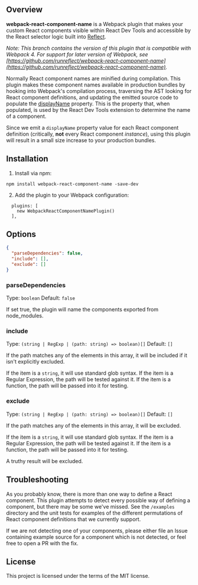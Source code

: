## Overview

**webpack-react-component-name** is a Webpack plugin that makes your custom
React components visible within React Dev Tools and accessible by the React
selector logic built into [Reflect](https://reflect.run).

*Note: This branch contains the version of this plugin that is compatible with
Webpack 4. For support for later version of Webpack, see
[https://github.com/runreflect/webpack-react-component-name](https://github.com/runreflect/webpack-react-component-name).*

Normally React component names are minified during compilation.  This plugin
makes these component names available in production bundles by hooking into
Webpack's compilation process, traversing the AST looking for React component
definitions, and updating the emitted source code to populate the 
[displayName](https://reactjs.org/docs/react-component.html#displayname)
property.  This is the property that, when populated, is used by the React Dev
Tools extension to determine the name of a component.

Since we emit a `displayName` property value for each React component definition
(critically, **not** every React component *instance*), using this plugin will
result in a small size increase to your production bundles.

## Installation

1. Install via npm:

```
npm install webpack-react-component-name -save-dev
```

2. Add the plugin to your Webpack configuration:

```
  plugins: [
    new WebpackReactComponentNamePlugin()
  ],
```

## Options

```json
{
  "parseDependencies": false,
  "include": [],
  "exclude": []
}
```

### parseDependencies

Type: `boolean`
Default: `false`

If set true, the plugin will name the components exported from node_modules.


### include 
Type: `(string | RegExp | (path: string) => boolean)[]` Default: `[]`

If the path matches any of the elements in this array, it will be included if it isn't explicitly excluded.

If the item is a `string`, it will use standard glob syntax. If the item is a Regular Expression, the path will be tested against it. If the item is a function, the path will be passed into it for testing. 

### exclude 
Type: `(string | RegExp | (path: string) => boolean)[]` Default: `[]`

If the path matches any of the elements in this array, it will be excluded.

If the item is a `string`, it will use standard glob syntax. If the item is a Regular Expression, the path will be tested against it. If the item is a function, the path will be passed into it for testing. 

A truthy result will be excluded. 
## Troubleshooting

As you probably know, there is more than one way to define a React component.  This
plugin attempts to detect every possible way of defining a component, but there may
be some we've missed.  See the `/examples` directory and the unit tests for examples
of the different permutations of React component definitions that we currently support.

If we are not detecting one of your components, please either file an Issue containing
example source for a component which is not detected, or feel free to open a PR with
the fix.

## License

This project is licensed under the terms of the MIT license.
